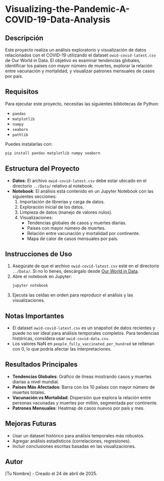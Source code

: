 # Visualizing-the-Pandemic-A-COVID-19-Data-Analysis

## Descripción
Este proyecto realiza un análisis exploratorio y visualización de datos relacionados con el COVID-19 utilizando el dataset `owid-covid-latest.csv` de Our World in Data. El objetivo es examinar tendencias globales, identificar los países con mayor número de muertes, explorar la relación entre vacunación y mortalidad, y visualizar patrones mensuales de casos por país.

## Requisitos
Para ejecutar este proyecto, necesitas las siguientes bibliotecas de Python:
- `pandas`
- `matplotlib`
- `numpy`
- `seaborn`
- `pathlib`

Puedes instalarlas con:
```bash
pip install pandas matplotlib numpy seaborn
```

## Estructura del Proyecto
- **Datos**: El archivo `owid-covid-latest.csv` debe estar ubicado en el directorio `../Data/` relativo al notebook.
- **Notebook**: El análisis está contenido en un Jupyter Notebook con las siguientes secciones:
  1. Importación de librerías y carga de datos.
  2. Exploración inicial de los datos.
  3. Limpieza de datos (manejo de valores nulos).
  4. Visualizaciones:
     - Tendencias globales de casos y muertes diarias.
     - Países con mayor número de muertes.
     - Relación entre vacunación y mortalidad por continente.
     - Mapa de calor de casos mensuales por país.

## Instrucciones de Uso
1. Asegúrate de que el archivo `owid-covid-latest.csv` esté en el directorio `../Data/`. Si no lo tienes, descárgalo desde [Our World in Data](https://ourworldindata.org/covid-deaths).
2. Abre el notebook en Jupyter:
   ```bash
   jupyter notebook
   ```
3. Ejecuta las celdas en orden para reproducir el análisis y las visualizaciones.

## Notas Importantes
- El dataset `owid-covid-latest.csv` es un snapshot de datos recientes y puede no ser ideal para análisis temporales completos. Para tendencias históricas, considera usar `owid-covid-data.csv`.
- Los valores NaN en `people_fully_vaccinated_per_hundred` se rellenan con 0, lo que podría afectar las interpretaciones.

## Resultados Principales
- **Tendencias Globales**: Gráfico de líneas mostrando casos y muertes diarias a nivel mundial.
- **Países Más Afectados**: Barra con los 10 países con mayor número de muertes totales.
- **Vacunación vs Mortalidad**: Dispersión que explora la relación entre personas vacunadas y muertes por millón, segmentada por continente.
- **Patrones Mensuales**: Heatmap de casos nuevos por país y mes.

## Mejoras Futuras
- Usar un dataset histórico para análisis temporales más robustos.
- Agregar análisis estadísticos (correlaciones, regresiones).
- Incluir conclusiones escritas basadas en las visualizaciones.

## Autor
[Tu Nombre] - Creado el 24 de abril de 2025.
